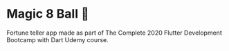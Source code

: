 # Magic 8 Ball 🎱

Fortune teller app made as part of The Complete 2020 Flutter Development Bootcamp with Dart Udemy course.
